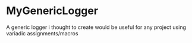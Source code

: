 # MyGenericLogger
A generic logger i thought to create would be useful for any project using variadic assignments/macros
